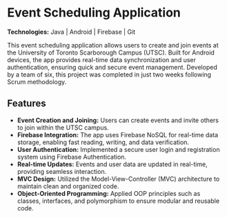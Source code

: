 # Event Scheduling Application

**Technologies:** Java | Android | Firebase | Git

This event scheduling application allows users to create and join events at the University of Toronto Scarborough Campus (UTSC). Built for Android devices, the app provides real-time data synchronization and user authentication, ensuring quick and secure event management. Developed by a team of six, this project was completed in just two weeks following Scrum methodology.

## Features

- **Event Creation and Joining:** Users can create events and invite others to join within the UTSC campus.
- **Firebase Integration:** The app uses Firebase NoSQL for real-time data storage, enabling fast reading, writing, and data verification.
- **User Authentication:** Implemented a secure user login and registration system using Firebase Authentication.
- **Real-time Updates:** Events and user data are updated in real-time, providing seamless interaction.
- **MVC Design:** Utilized the Model-View-Controller (MVC) architecture to maintain clean and organized code.
- **Object-Oriented Programming:** Applied OOP principles such as classes, interfaces, and polymorphism to ensure modular and reusable code.
